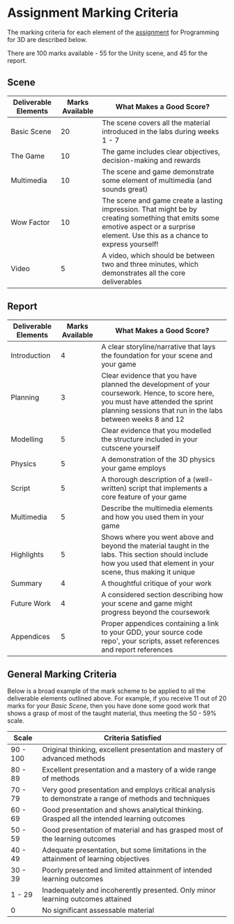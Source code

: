 # Assignment Marking Criteria

The marking criteria for each element of the [assignment](./assignment.md) for Programming for 3D are described below.

There are 100 marks available - 55 for the Unity scene, and 45 for the report.

## Scene

| Deliverable Elements | Marks Available | What Makes a Good Score? |
|----------------------|-----------------|--------------------------|
| Basic Scene | 20 | The scene covers all the material introduced in the labs during weeks 1 - 7 |
| The Game | 10 | The game includes clear objectives, decision-making and rewards |
| Multimedia | 10 | The scene and game demonstrate some element of multimedia (and sounds great) |
| Wow Factor | 10 | The scene and game create a lasting impression. That might be by creating something that emits some emotive aspect or a surprise element. Use this as a chance to express yourself! |
| Video | 5 | A video, which should be between two and three minutes, which demonstrates all the core deliverables |

## Report

| Deliverable Elements | Marks Available | What Makes a Good Score? |
|----------------------|-----------------|--------------------------|
| Introduction | 4 | A clear storyline/narrative that lays the foundation for your scene and your game |
| Planning | 3 | Clear evidence that you have planned the development of your coursework. Hence, to score here, you must have attended the sprint planning sessions that run in the labs between weeks 8 and 12 |
| Modelling | 5 | Clear evidence that you modelled the structure included in your cutscene yourself |
| Physics | 5 | A demonstration of the 3D physics your game employs |
| Script | 5 | A thorough description of a (well-written) script that implements a core feature of your game |
| Multimedia | 5 | Describe the multimedia elements and how you used them in your game |
| Highlights | 5 | Shows where you went above and beyond the material taught in the labs. This section should include how you used that element in your scene, thus making it unique |
| Summary | 4 | A thoughtful critique of your work |
| Future Work | 4 | A considered section describing how your scene and game might progress beyond the coursework |
| Appendices | 5 | Proper appendices containing a link to your GDD, your source code repo', your scripts, asset references and report references |

## General Marking Criteria

Below is a broad example of the mark scheme to be applied to all the deliverable elements outlined above. For example, if you receive 11 out of 20 marks for your _Basic Scene_, then you have done some good work that shows a grasp of most of the taught material, thus meeting the 50 - 59% scale.

| Scale | Criteria Satisfied |
|-------|----------------------------------|
| 90 - 100 | Original thinking, excellent presentation and mastery of advanced methods |
| 80 - 89 | Excellent presentation and a mastery of a wide range of methods |
| 70 - 79 | Very good presentation and employs critical analysis to demonstrate a range of methods and techniques |
| 60 - 69 | Good presentation and shows analytical thinking. Grasped all the intended learning outcomes |
| 50 - 59 | Good presentation of material and has grasped most of the learning outcomes |
| 40 - 49 | Adequate presentation, but some limitations in the attainment of learning objectives |
| 30 - 39 | Poorly presented and limited attainment of intended learning outcomes |
| 1 - 29 | Inadequately and incoherently presented. Only minor learning outcomes attained |
| 0 | No significant assessable material |
